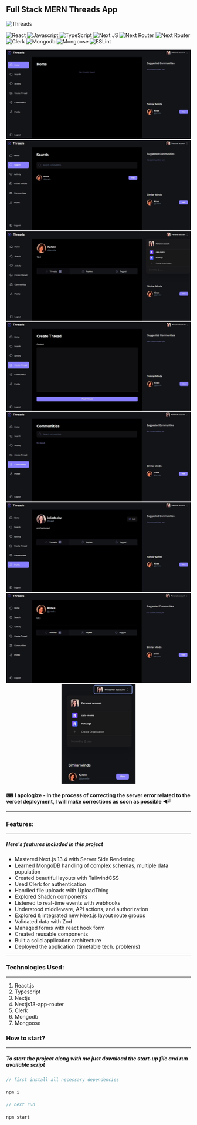 ## Full Stack MERN Threads App

![Threads](https://img.shields.io/badge/Threads-000000?style=for-the-badge&logo=Threads&logoColor=white)

![React](https://img.shields.io/badge/react-%2320232a.svg?style=for-the-badge&logo=react&logoColor=%2361DAFB)
![Javascript](https://img.shields.io/badge/javascript-%23323330.svg?style=for-the-badge&logo=react&logoColor=%23F7DF1E)
![TypeScript](https://img.shields.io/badge/typescript-%23007ACC.svg?style=for-the-badge&logo=typescript&logoColor=white)
![Next JS](https://img.shields.io/badge/Next-black?style=for-the-badge&logo=next.js&logoColor=white)
![Next Router](https://img.shields.io/badge/Next_Router-c20a1f?style=for-the-badge&logo=next-router&logoColor=white)
![Next Router](https://img.shields.io/badge/Next_Router-violet?style=for-the-badge&logo=next-router&logoColor=white)
![Clerk](https://img.shields.io/badge/Clerk-1b80f3?style=for-the-badge&logo=clerk&logoColor=white)
![Mongodb](https://img.shields.io/badge/Mongodb-0cc227?style=for-the-badge&logo=mongodb&logoColor=white)
![Mongoose](https://img.shields.io/badge/Mongoose-c20a1f?style=for-the-badge&logo=mongoose&logoColor=white)
![ESLint](https://img.shields.io/badge/ESLint-4B3263?style=for-the-badge&logo=eslint&logoColor=white)

<div align="center"><img src="https://github.com/juliaDooby/React-threads-app/blob/main/thread_1.JPG" width="100%" height="20%"></img></div>
<div align="center"><img src="https://github.com/juliaDooby/React-threads-app/blob/main/thread_2.JPG" width="100%" height="20%"></img></div>
<div align="center"><img src="https://github.com/juliaDooby/React-threads-app/blob/main/thread_3.JPG" width="100%" height="20%"></img></div>
<div align="center"><img src="https://github.com/juliaDooby/React-threads-app/blob/main/thread_4.JPG" width="100%" height="20%"></img></div>
<div align="center"><img src="https://github.com/juliaDooby/React-threads-app/blob/main/thread_5.JPG" width="100%" height="20%"></img></div>
<div align="center"><img src="https://github.com/juliaDooby/React-threads-app/blob/main/thread_6.JPG" width="100%" height="20%"></img></div>
<div align="center"><img src="https://github.com/juliaDooby/React-threads-app/blob/main/thread_7.JPG" width="100%" height="20%"></img></div>
<div align="center"><img src="https://github.com/juliaDooby/React-threads-app/blob/main/thread_8.JPG" width="40%" height="20%"></img></div>

#### ⌨ I apologize - In the process of correcting the server error related to the vercel deployment, I will make corrections as soon as possible  ◄╝

 ---
 
### Features:

---

##### Here's features included in this project

- Mastered Next.js 13.4 with Server Side Rendering
- Learned MongoDB handling of complex schemas, multiple data population
- Created beautiful layouts with TailwindCSS
- Used Clerk for authentication
- Handled file uploads with UploadThing
- Explored Shadcn components
- Listened to real-time events with webhooks
- Understood middleware, API actions, and authorization
- Explored & integrated new Next.js layout route groups
- Validated data with Zod
- Managed forms with react hook form
- Created reusable components
- Built a solid application architecture
- Deployed the application (timetable tech. problems)

---

### Technologies Used:

---

1. React.js
2. Typescript
3. Nextjs
4. Nextjs13-app-router
5. Clerk
6. Mongodb
7. Mongoose
 
### How to start?

---

##### To start the project along with me just download the start-up file and run available script

```javascript
// first install all necessary dependencies

npm i

// next run

npm start

```
